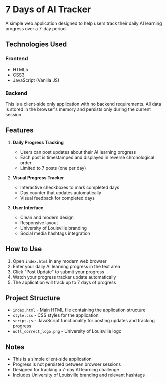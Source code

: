# 7 Days of AI Tracker

A simple web application designed to help users track their daily AI learning progress over a 7-day period.

## Technologies Used

### Frontend
- HTML5
- CSS3
- JavaScript (Vanilla JS)

### Backend
This is a client-side only application with no backend requirements. All data is stored in the browser's memory and persists only during the current session.

## Features

1. **Daily Progress Tracking**
   - Users can post updates about their AI learning progress
   - Each post is timestamped and displayed in reverse chronological order
   - Limited to 7 posts (one per day)

2. **Visual Progress Tracker**
   - Interactive checkboxes to mark completed days
   - Day counter that updates automatically
   - Visual feedback for completed days

3. **User Interface**
   - Clean and modern design
   - Responsive layout
   - University of Louisville branding
   - Social media hashtags integration

## How to Use

1. Open `index.html` in any modern web browser
2. Enter your daily AI learning progress in the text area
3. Click "Post Update" to submit your progress
4. Watch your progress tracker update automatically
5. The application will track up to 7 days of progress

## Project Structure

- `index.html` - Main HTML file containing the application structure
- `style.css` - CSS styles for the application
- `script.js` - JavaScript functionality for posting updates and tracking progress
- `uofl_correct_logo.png` - University of Louisville logo

## Notes

- This is a simple client-side application
- Progress is not persisted between browser sessions
- Designed for tracking a 7-day AI learning challenge
- Includes University of Louisville branding and relevant hashtags 